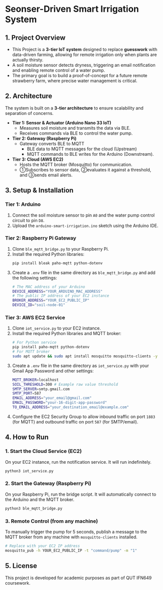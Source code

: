 # Seonser-Driven Smart Irrigation System

## 1. Project Overview
- This Project is a **3-tier IoT system** designed to replace **guesswork** with data-driven farming, allowing for remote irrigation only when plants are actually thirsty.
- A soil moisture sensor detects dryness, triggering an email notification and enabling remote control of a water pump.
- The primary goal is to build a proof-of-concept for a future remote strawberry farm, where precise water management is critical.

## 2. Architecture
The system is built on a **3-tier architecture** to ensure scalability and separation of concerns.

* **Tier 1: Sensor & Actuator (Arduino Nano 33 IoT)**
    - Measures soil moisture and transmits the data via BLE.
    - Receives commands via BLE to control the water pump.
* **Tier 2: Gateway (Raspberry Pi)**
    - Gateway converts BLE to MQTT
        - BLE data to MQTT messages for the cloud (Upstream)
        - MQTT commands to BLE writes for the Arduino (Downstream).
* **Tier 3: Cloud (AWS EC2)**
    - Hosts the MQTT broker (Mosquitto) for communication.
    - ①Subscribes to sensor data, ②evaluates it against a threshold, and ③sends email alerts.

## 3. Setup & Installation
### Tier 1: Arduino
1.  Connect the soil moisture sensor to pin `A0` and the water pump control circuit to pin `D8`.
2.  Upload the `arduino-smart-irrigation.ino` sketch using the Arduino IDE.

### Tier 2: Raspberry Pi Gateway
1.  Clone `ble_mqtt_bridge.py` to your Raspberry Pi.
2.  Install the required Python libraries:
    ```bash
    pip install bleak paho-mqtt python-dotenv
    ```
3.  Create a `.env` file in the same directory as `ble_mqtt_bridge.py` and add the following settings:
    ```bash
    # The MAC address of your Arduino
    DEVICE_ADDRESS="YOUR_ARDUINO_MAC_ADDRESS"
    # The public IP address of your EC2 instance
    BROKER_ADDRESS="YOUR_EC2_PUBLIC_IP"
    DEVICE_ID="soil-node-01"
    ```

### Tier 3: AWS EC2 Service
1.  Clone `iot_service.py` to your EC2 instance.
2.  Install the required Python libraries and MQTT broker:
    ```bash
    # For Python service
    pip install paho-mqtt python-dotenv
    # For MQTT broker
    sudo apt update && sudo apt install mosquitto mosquitto-clients -y
    ```
3.  Create a `.env` file in the same directory as `iot_service.py` with your Gmail App Password and other settings:
    ```bash
    MQTT_BROKER=localhost
    SOIL_THRESHOLD=300 # Example raw value threshold
    SMTP_SERVER=smtp.gmail.com
    SMTP_PORT=587
    EMAIL_ADDRESS="your_email@gmail.com"
    EMAIL_PASSWORD="your-16-digit-app-password"
    TO_EMAIL_ADDRESS="your_destination_email@example.com"
    ```
4.  Configure the EC2 Security Group to allow inbound traffic on port `1883` (for MQTT) and outbound traffic on port `587` (for SMTP/email).

## 4. How to Run

### 1. Start the Cloud Service (EC2)
On your EC2 instance, run the notification service. It will run indefinitely.
```bash
python3 iot_service.py
```
### 2. Start the Gateway (Raspberry Pi)
On your Raspberry Pi, run the bridge script. It will automatically connect to the Arduino and the MQTT broker.
```Bash
python3 ble_mqtt_bridge.py
```
### 3. Remote Control (from any machine)
To manually trigger the pump for 5 seconds, publish a message to the MQTT broker from any machine with `mosquitto-clients` installed.
```Bash
# Replace with your EC2 IP address
mosquitto_pub -h YOUR_EC2_PUBLIC_IP -t "command/pump" -m "1"
```

## 5. License
This project is developed for academic purposes as part of QUT IFN649 coursework.